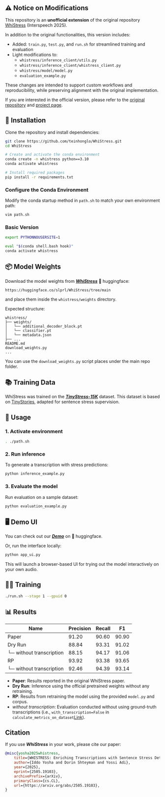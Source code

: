 ## ⚠️ Notice on Modifications

This repository is an **unofficial extension** of the original repository
[WhiStress](https://github.com/slp-rl/WhiStress) (Interspeech 2025).

In addition to the original functionalities, this version includes:
- Added: `train.py`, `test.py`, and `run.sh` for streamlined training and evaluation
- Light modifications to:
  - `whistress/inference_client/utils.py`
  - `whistress/inference_client/whistress_client.py`
  - `whistress/model/model.py`
  - `evaluation_example.py`

These changes are intended to support custom workflows and reproducibility, while preserving alignment with the original implementation.

If you are interested in the official version, please refer to the [original repository](https://github.com/slp-rl/WhiStress) and [project page](https://pages.cs.huji.ac.il/adiyoss-lab/whistress/).

## 🔧 Installation

Clone the repository and install dependencies:

```bash
git clone https://github.com/teinhonglo/WhiStress.git
cd WhiStress

# Create and activate the conda environment
conda create -n whistress python==3.10
conda activate whistress

# Install required packages
pip install -r requirements.txt
````

### Configure the Conda Environment

Modify the conda startup method in `path.sh` to match your own environment path:

```bash
vim path.sh
```

### Basic Version

```bash
export PYTHONNOUSERSITE=1

eval "$(conda shell.bash hook)"
conda activate whistress
```

## 📦 Model Weights

Download the model weights from [***WhiStress***](https://huggingface.co/slprl/WhiStress) 🤗 huggingface:
```
https://huggingface.co/slprl/WhiStress/tree/main
```
and place them inside the `whistress/weights` directory.

Expected structure:

```
whistress/
├── weights/
│   └── additional_decoder_block.pt
│   └── classifier.pt
│   └── metadata.json
├── ...
README.md
download_weights.py
...
```

You can use the `download_weights.py` script places under the main repo folder. 


## 📚 Training Data

WhiStress was trained on the [***TinyStress-15K***](https://huggingface.co/datasets/slprl/TinyStress-15K) dataset. This dataset is based on [TinyStories](https://huggingface.co/datasets/roneneldan/TinyStories), adapted for sentence stress supervision.


## 🚀 Usage

### 1. Activate environment

```bash
. ./path.sh
```

### 2. Run inference

To generate a transcription with stress predictions:

```bash
python inference_example.py
```

### 3. Evaluate the model

Run evaluation on a sample dataset:

```bash
python evaluation_example.py
```

## 🖥️ Demo UI

You can check out our [***Demo***](https://huggingface.co/datasets/loud-whisper-project/tinyStories-audio-emphasized) on 🤗 huggingface.

Or, run the interface locally:

```bash
python app_ui.py
```

This will launch a browser-based UI for trying out the model interactively on your own audio.

## 🏋️‍♀️ Training

```bash
./run.sh --stage 1 --gpuid 0
```

## 📊 Results

| Name                  | Precision | Recall | F1    |
|-----------------------|-----------|--------|-------|
| Paper                 | 91.20     | 90.60  | 90.90 |
| Dry Run               | 88.84     | 93.31  | 91.02 |
| └─ without transcription | 88.15     | 94.17  | 91.06 |
| RP       | 93.92     | 93.38  | 93.65 |
| └─ without transcription | 92.46     | 94.39  | 93.14 |

- **Paper**: Results reported in the original WhiStress paper.  
- **Dry Run**: Inference using the official pretrained weights without any retraining.  
- **RP**: Results from retraining the model using the provided `model.py` and corpus.  
- *without transcription*: Evaluation conducted without using ground-truth transcriptions (i.e., `with_transcription=False` in `calculate_metrics_on_dataset`[Link](https://github.com/teinhonglo/WhiStress/blob/main/evaluation_example.py#L79-L84)).

## Citation

If you use ***WhiStress*** in your work, please cite our paper:

```bibtex
@misc{yosha2025whistress,
    title={WHISTRESS: Enriching Transcriptions with Sentence Stress Detection}, 
    author={Iddo Yosha and Dorin Shteyman and Yossi Adi},
    year={2025},
    eprint={2505.19103},
    archivePrefix={arXiv},
    primaryClass={cs.CL},
    url={https://arxiv.org/abs/2505.19103}, 
}
```
